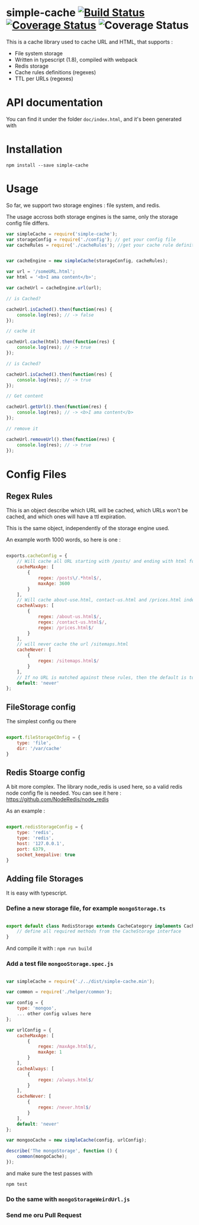# simple-cache [![Build Status](https://travis-ci.org/a-lucas/simple-cache.svg?branch=master)](https://travis-ci.org/a-lucas/simple-cache)  [![Coverage Status](https://coveralls.io/repos/github/a-lucas/simple-cache/badge.svg?branch=master)](https://coveralls.io/github/a-lucas/simple-cache?branch=master)  ![Coverage Status](https://img.shields.io/badge/typescript-1.8-yellowgreen.svg)


This is a cache library used to cache URL and HTML, that supports : 

- File system storage
- Written in typescript (1.8), compiled with webpack
- Redis storage
- Cache rules definitions (regexes)
- TTL per URLs (regexes)



# API documentation

You can find it under the folder `doc/index.html`, and it's been generated with 


# Installation

```
npm install --save simple-cache
```

# Usage

So far, we support two storage engines : file system, and redis.

The usage accross both storage engines is the same, only the storage config file differs.


```javascript
var simpleCache = require('simple-cache');
var storageConfig = require('./config'); // get your config file
var cacheRules = require('./cacheRules'); //get your cache rule definition file


var cacheEngine = new simpleCache(storageConfig, cacheRules);

var url = '/someURL.html';
var html = '<b>I ama content</b>';

var cacheUrl = cacheEngine.url(url);

// is Cached?

cacheUrl.isCached().then(function(res) {
    console.log(res); // -> false
});

// cache it

cacheUrl.cache(html).then(function(res) {
    console.log(res); // -> true
});

// is Cached?

cacheUrl.isCached().then(function(res) {
    console.log(res); // -> true
});

// Get content

cacheUrl.getUrl().then(function(res) {
    console.log(res); // -> <b>I ama content</b>
});

// remove it

cacheUrl.removeUrl().then(function(res) {
    console.log(res); // -> true
});


```

# Config Files

## Regex Rules

This is an object describe which URL will be cached, which URLs won't be cached, and which ones will have a ttl expiration.

This is the same object, independently of the storage engine used.

An example worth 1000 words, so here is one : 

```javascript

exports.cacheConfig = {
    // Will cache all URL starting with /posts/ and ending with html for 24 hours
    cacheMaxAge: [ 
        {
            regex: /posts\/.*html$/,  
            maxAge: 3600
        }
    ],
    // Will cache about-use.html, contact-us.html and /prices.html indefinitively
    cacheAlways: [  
        {
            regex: /about-us.html$/, 
            regex: /contact-us.html$/,
            regex: /prices.html$/
        }
    ],
    // will never cache the url /sitemaps.html
    cacheNever: [ 
        {
            regex: /sitemaps.html$/
        }
    ], 
    // If no URL is matched against these rules, then the default is to never cache it. can be 'never' or 'always'
    default: 'never' 
};

```

## FileStorage config

The simplest config ou there

```javascript

export.fileStorageCOnfig = {
    type: 'file', 
    dir: '/var/cache'
}

```

## Redis Stoarge config

A bit more complex. The library node_redis is used here, so a valid redis node config fle is needed. You can see it here : https://github.com/NodeRedis/node_redis 

As an example : 

```javascript

export.redisStorageConfig = {
    type: 'redis',
    type: 'redis',
    host: '127.0.0.1',
    port: 6379,
    socket_keepalive: true
}

```


## Adding file Storages

It is easy with typescript.

###     Define a new storage file, for example `mongoStorage.ts`

```javascript

export default class RedisStorage extends CacheCategory implements CacheStorage{
    // define all required methods from the CacheStorage interface 
}

```

And compile it with : `npm run build`

###     Add a test file `mongooStorage.spec.js`
 
```javascript

var simpleCache = require('./../dist/simple-cache.min');

var common = require('./helper/common');

var config = {
    type: 'mongoo',
    ... other config values here
};

var urlConfig = {
    cacheMaxAge: [
        {
            regex: /maxAge.html$/,
            maxAge: 1
        }
    ],
    cacheAlways: [
        {
            regex: /always.html$/
        }
    ],
    cacheNever: [
        {
            regex: /never.html$/
        }
    ],
    default: 'never'
};

var mongooCache = new simpleCache(config, urlConfig);

describe('The mongoStorage', function () {
    common(mongoCache);
});
```

and make sure the test passes with 

`npm test`

###     Do the same with `mongoStorageWeirdUrl.js`

###     Send me oru Pull Request